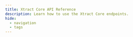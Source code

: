 ```yaml
---
title: Xtract Core API Reference
description: Learn how to use the Xtract Core endpoints.
hide:
  - navigation
  - tags
---
```


<style>
  .md-typeset h1,
  .md-content__button {
    display: none;
  }
</style>

<swagger-ui src="swagger.yaml"/>
